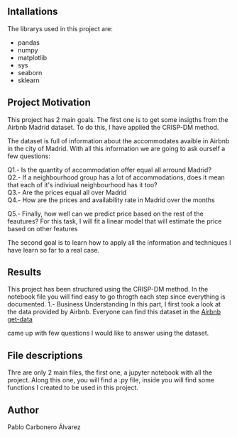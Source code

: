 ## Intallations
The librarys used in this project are:
* pandas
* numpy
* matplotlib
* sys
* seaborn
* sklearn



## Project Motivation

This project has 2 main goals. The first one is to get some insigths from the Airbnb Madrid dataset. To do this, I have applied the CRISP-DM method.

The dataset is full of information about the accommodates avaible in Airbnb in the city of Madrid. With all this information we are going to ask ourself a few questions:

Q1.- Is the quantity of accommodation offer equal all arround Madrid? <br>
Q2.- If a neighbourhood group has a lot of accommodations, does it mean that each of it's indiviual neighbourhood has it too? <br>
Q3.- Are the prices equal all over Madrid <br>
Q4.- How are the prices and availability rate in Madrid over the months <br>

Q5.- Finally, how well can we predict price based on the rest of the feautures? For this task, I will fit a linear model that will estimate the price based on other features <br>

The second goal is to learn how to apply all the information and techniques I have learn so far to a real case.

## Results

This project has been structured using the CRISP-DM method. In the notebook file you will find easy to go throgth each step since everything is documented.
1.- Business Understanding
  In this part, I first took a look at the data provided by Airbnb. Everyone can find this dataset in the [Airbnb get-data](http://insideairbnb.com/get-the-data/)
  
  came up with few questions I would like to answer using the dataset. 




## File descriptions

Thre are only 2 main files, the first one, a jupyter notebook with all the project. Along this one, you will find a .py file, inside you will find some functions I created to be used in this project.

## Author 
Pablo Carbonero Álvarez
